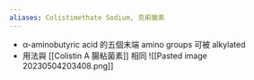 ```yaml
---
aliases: Colistimethate Sodium, 克痢黴素
---
```

- α-aminobutyric acid 的五個末端 amino groups 可被 alkylated
- 用法與 [[Colistin A 腸粘菌素]] 相同 
![[Pasted image 20230504203408.png]]
